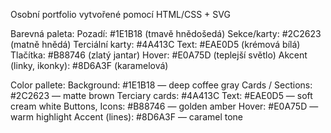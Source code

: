 Osobní portfolio vytvořené pomocí HTML/CSS + SVG

Barevná paleta:
    Pozadí: #1E1B18 (tmavě hnědošedá)
    Sekce/karty: #2C2623 (matně hnědá)
    Terciální karty: #4A413C
    Text: #EAE0D5 (krémová bílá)
    Tlačítka: #B88746 (zlatý jantar)
    Hover: #E0A75D (teplejší světlo)
    Akcent (linky, ikonky): #8D6A3F (karamelová)

Color pallete:
    Background: #1E1B18 — deep coffee gray
    Cards / Sections: #2C2623 — matte brown
    Terciary cards: #4A413C
    Text: #EAE0D5 — soft cream white
    Buttons, Icons: #B88746 — golden amber
    Hover: #E0A75D — warm highlight
    Accent (lines): #8D6A3F — caramel tone